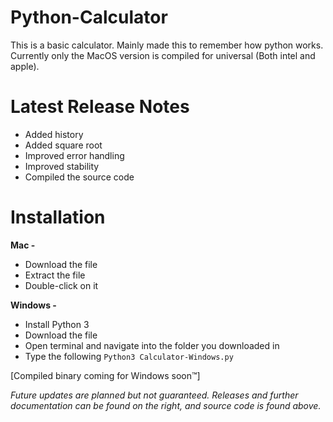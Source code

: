 # Python-Calculator

This is a basic calculator. Mainly made this to remember how python works. Currently only the MacOS version is compiled for universal (Both intel and apple). 

# Latest Release Notes

- Added history
- Added square root
- Improved error handling
- Improved stability
- Compiled the source code

# Installation

**Mac -**
- Download the file
- Extract the file
- Double-click on it

**Windows -**
 - Install Python 3
 - Download the file
 - Open terminal and navigate into the folder you downloaded in
 - Type the following
    `Python3 Calculator-Windows.py`

[Compiled binary coming for Windows soon™]

_Future updates are planned but not guaranteed. Releases and further documentation can be found on the right, and source code is found above._
